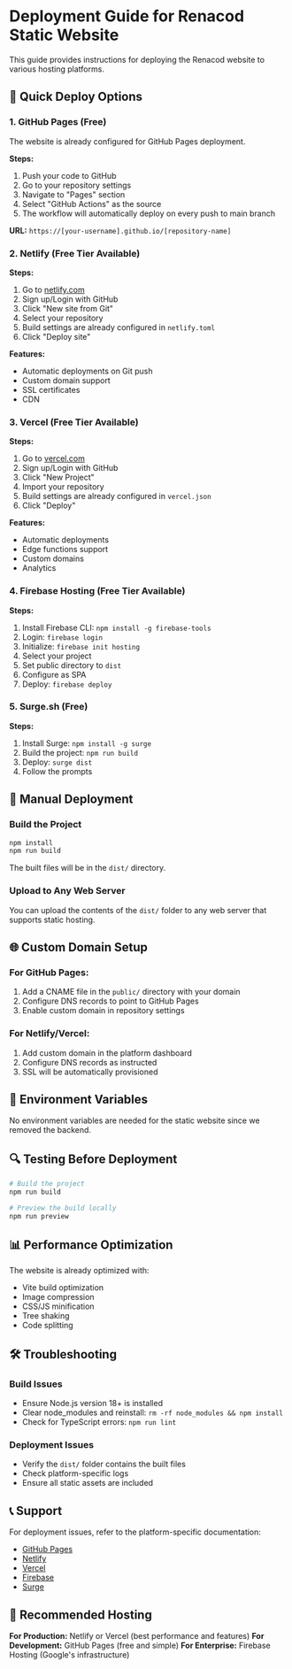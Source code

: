# Deployment Guide for Renacod Static Website

This guide provides instructions for deploying the Renacod website to various hosting platforms.

## 🚀 Quick Deploy Options

### 1. GitHub Pages (Free)
The website is already configured for GitHub Pages deployment.

**Steps:**
1. Push your code to GitHub
2. Go to your repository settings
3. Navigate to "Pages" section
4. Select "GitHub Actions" as the source
5. The workflow will automatically deploy on every push to main branch

**URL:** `https://[your-username].github.io/[repository-name]`

### 2. Netlify (Free Tier Available)
**Steps:**
1. Go to [netlify.com](https://netlify.com)
2. Sign up/Login with GitHub
3. Click "New site from Git"
4. Select your repository
5. Build settings are already configured in `netlify.toml`
6. Click "Deploy site"

**Features:**
- Automatic deployments on Git push
- Custom domain support
- SSL certificates
- CDN

### 3. Vercel (Free Tier Available)
**Steps:**
1. Go to [vercel.com](https://vercel.com)
2. Sign up/Login with GitHub
3. Click "New Project"
4. Import your repository
5. Build settings are already configured in `vercel.json`
6. Click "Deploy"

**Features:**
- Automatic deployments
- Edge functions support
- Custom domains
- Analytics

### 4. Firebase Hosting (Free Tier Available)
**Steps:**
1. Install Firebase CLI: `npm install -g firebase-tools`
2. Login: `firebase login`
3. Initialize: `firebase init hosting`
4. Select your project
5. Set public directory to `dist`
6. Configure as SPA
7. Deploy: `firebase deploy`

### 5. Surge.sh (Free)
**Steps:**
1. Install Surge: `npm install -g surge`
2. Build the project: `npm run build`
3. Deploy: `surge dist`
4. Follow the prompts

## 🔧 Manual Deployment

### Build the Project
```bash
npm install
npm run build
```

The built files will be in the `dist/` directory.

### Upload to Any Web Server
You can upload the contents of the `dist/` folder to any web server that supports static hosting.

## 🌐 Custom Domain Setup

### For GitHub Pages:
1. Add a CNAME file in the `public/` directory with your domain
2. Configure DNS records to point to GitHub Pages
3. Enable custom domain in repository settings

### For Netlify/Vercel:
1. Add custom domain in the platform dashboard
2. Configure DNS records as instructed
3. SSL will be automatically provisioned

## 📝 Environment Variables

No environment variables are needed for the static website since we removed the backend.

## 🔍 Testing Before Deployment

```bash
# Build the project
npm run build

# Preview the build locally
npm run preview
```

## 📊 Performance Optimization

The website is already optimized with:
- Vite build optimization
- Image compression
- CSS/JS minification
- Tree shaking
- Code splitting

## 🛠️ Troubleshooting

### Build Issues
- Ensure Node.js version 18+ is installed
- Clear node_modules and reinstall: `rm -rf node_modules && npm install`
- Check for TypeScript errors: `npm run lint`

### Deployment Issues
- Verify the `dist/` folder contains the built files
- Check platform-specific logs
- Ensure all static assets are included

## 📞 Support

For deployment issues, refer to the platform-specific documentation:
- [GitHub Pages](https://pages.github.com/)
- [Netlify](https://docs.netlify.com/)
- [Vercel](https://vercel.com/docs)
- [Firebase](https://firebase.google.com/docs/hosting)
- [Surge](https://surge.sh/help/)

## 🎯 Recommended Hosting

**For Production:** Netlify or Vercel (best performance and features)
**For Development:** GitHub Pages (free and simple)
**For Enterprise:** Firebase Hosting (Google's infrastructure)
